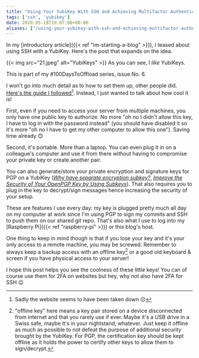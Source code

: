 ```yaml
---
title: "Using Your YubiKey With SSH and Achieving Multifactor Authentication"
tags: ['ssh', 'yubikey']
date: 2020-05-18T19:07:08+00:00
aliases: ["/using-your-yubikey-with-ssh-and-achieving-multifactor-authentication"]
---
```

In my [introductory article]({{< ref "im-starting-a-blog" >}}), I teased about using SSH with a YubiKey. Here's the post that expands on the idea.

{{< img src="21.jpeg" alt="YubiKeys" >}}
As you can see, I *like* YubiKeys.

This is part of my #100DaysToOffload series, issue No. 6.<!--more-->

I won't go into much detail as to how to set them up, other people did. [Here's the guide I followed](https://florin.myip.org/blog/easy-multifactor-authentication-ssh-using-yubikey-neo-tokens)[^guide]. Instead, I just wanted to talk about how cool it is!

[^guide]: Sadly the website seems to have been taken down 😕

First, even if you need to access your server from multiple machines, you only have one public key to authorize. No more "oh no I didn't allow this key, I have to log in with the password instead" (you should have disabled it so it's more "oh no I have to get my other computer to allow this one"). Saving time already 😊

Second, it's portable. More than a laptop. You can even plug it in on a colleague's computer and use it from there without having to compromise your private key or create another pair.

You can also generate/store your private encryption and signature keys for PGP on a YubiKey ([*Why have separate encryption subkey?*](https://security.stackexchange.com/questions/43590/pgp-why-have-separate-encryption-subkey), [*Improve the Security of Your OpenPGP Key by Using Subkeys*](http://www.connexer.com/articles/openpgp-subkeys)). That also requires you to plug in the key to decrypt/sign messages hence increasing the security of your setup.

These are features I use every day: my key is plugged pretty much all day on my computer at work since I'm using PGP to sign my commits and SSH to push them on our shared git repo. That's also what I use to log into my [Raspberry Pi]({{< ref "raspberry-pi" >}}) or this blog's host.

One thing to keep in mind though is that if you lose your key and it's your only access to a remote machine, you may be screwed. Remember to always keep a backup access with an offline key[^1] or a good old keyboard & screen if you have physical access to your server!

I hope this post helps you see the coolness of these little keys! You can of course use them for 2FA on websites but hey, why not also have 2FA for SSH 😉

[^1]: "offline key" here means a key pair stored on a device disconnected from internet and that you rarely use if ever. Maybe it's a USB drive in a Swiss safe, maybe it's in your nightstand, whatever. Just keep it offline as much as possible to not defeat the purpose of additional security brought by the YubiKey. For PGP, the certification key should be kept offline as it holds the power to certify other keys to allow them to sign/decrypt.
